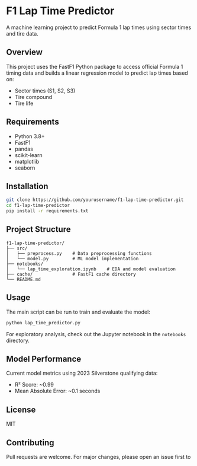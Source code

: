 # F1 Lap Time Predictor

A machine learning project to predict Formula 1 lap times using sector times and tire data.

## Overview

This project uses the FastF1 Python package to access official Formula 1 timing data and builds a linear regression model to predict lap times based on:

- Sector times (S1, S2, S3)
- Tire compound 
- Tire life

## Requirements

- Python 3.8+
- FastF1
- pandas
- scikit-learn
- matplotlib
- seaborn

## Installation

```bash
git clone https://github.com/yourusername/f1-lap-time-predictor.git
cd f1-lap-time-predictor
pip install -r requirements.txt
```

## Project Structure

```
f1-lap-time-predictor/
├── src/
│   ├── preprocess.py    # Data preprocessing functions
│   └── model.py         # ML model implementation
├── notebooks/
│   └── lap_time_exploration.ipynb    # EDA and model evaluation
├── cache/               # FastF1 cache directory
└── README.md
```

## Usage

The main script can be run to train and evaluate the model:

```bash
python lap_time_predictor.py
```

For exploratory analysis, check out the Jupyter notebook in the `notebooks` directory.

## Model Performance

Current model metrics using 2023 Silverstone qualifying data:
- R² Score: ~0.99
- Mean Absolute Error: ~0.1 seconds

## License

MIT

## Contributing

Pull requests are welcome. For major changes, please open an issue first to

